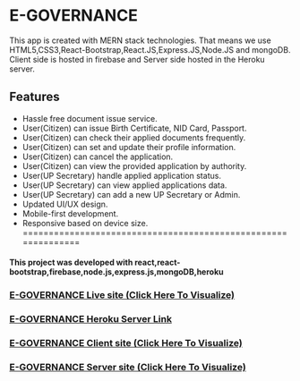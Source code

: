 # E-GOVERNANCE
This app is created with MERN stack technologies. That means we use HTML5,CSS3,React-Bootstrap,React.JS,Express.JS,Node.JS and mongoDB. Client side is hosted in firebase and Server side hosted in the Heroku server.


## Features 

* Hassle free document issue service.
* User(Citizen) can issue Birth Certificate, NID Card, Passport.
* User(Citizen) can check their applied documents frequently.
* User(Citizen) can set and update their profile information.
* User(Citizen) can cancel the application.
* User(Citizen) can view the provided application by authority.
* User(UP Secretary) handle applied application status.
* User(UP Secretary) can view applied applications data.
* User(UP Secretary) can add a new UP Secretary or Admin.
* Updated UI/UX design.
* Mobile-first development.
* Responsive based on device size.
  <br/>
============================================================== <br/>
#### This project was developed with react,react-bootstrap,firebase,node.js,express.js,mongoDB,heroku

### [E-GOVERNANCE Live site (Click Here To Visualize)](https://e-governance-24df7.web.app/)
### [E-GOVERNANCE Heroku Server Link](https://lit-waters-60915.herokuapp.com/)

### [E-GOVERNANCE Client site (Click Here To Visualize)](https://github.com/tanveer-610/E-Governance-Client-Side)

### [E-GOVERNANCE Server site (Click Here To Visualize)](https://github.com/tanveer-610/E-Governance-Server-Side)